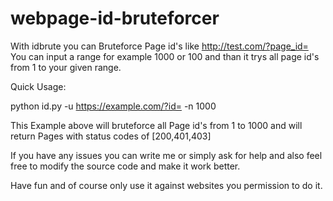 # webpage-id-bruteforcer
With idbrute you can Bruteforce Page id's like http://test.com/?page_id=
You can input a range for example 1000 or 100 and than it trys all page id's from 1 to your given range.

Quick Usage:

python id.py -u https://example.com/?id= -n 1000

This Example above will bruteforce all Page id's from 1 to 1000 and will return Pages with status codes of
[200,401,403]

If you have any issues you can write me or simply ask for help and also feel free to modify the source code
and make it work better.

Have fun and of course only use it against websites you permission to do it.
                                                                                            
